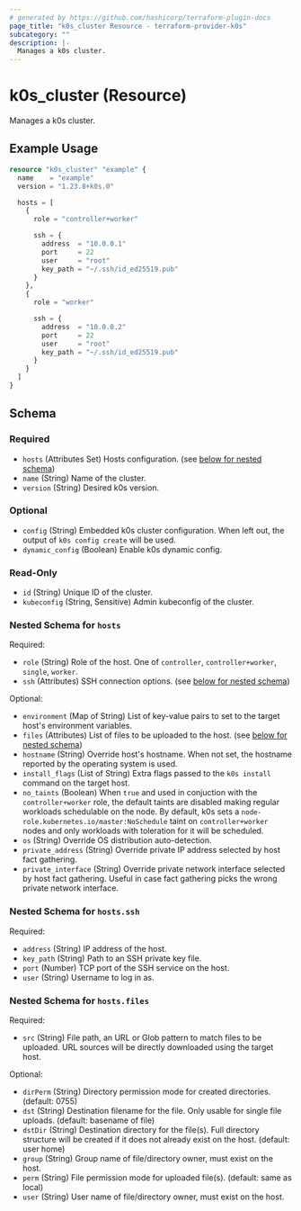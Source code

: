 ```yaml
---
# generated by https://github.com/hashicorp/terraform-plugin-docs
page_title: "k0s_cluster Resource - terraform-provider-k0s"
subcategory: ""
description: |-
  Manages a k0s cluster.
---
```


# k0s_cluster (Resource)

Manages a k0s cluster.

## Example Usage

```terraform
resource "k0s_cluster" "example" {
  name    = "example"
  version = "1.23.8+k0s.0"

  hosts = [
    {
      role = "controller+worker"

      ssh = {
        address  = "10.0.0.1"
        port     = 22
        user     = "root"
        key_path = "~/.ssh/id_ed25519.pub"
      }
    },
    {
      role = "worker"

      ssh = {
        address  = "10.0.0.2"
        port     = 22
        user     = "root"
        key_path = "~/.ssh/id_ed25519.pub"
      }
    }
  ]
}
```

<!-- schema generated by tfplugindocs -->
## Schema

### Required

- `hosts` (Attributes Set) Hosts configuration. (see [below for nested schema](#nestedatt--hosts))
- `name` (String) Name of the cluster.
- `version` (String) Desired k0s version.

### Optional

- `config` (String) Embedded k0s cluster configuration. When left out, the output of `k0s config create` will be used.
- `dynamic_config` (Boolean) Enable k0s dynamic config.

### Read-Only

- `id` (String) Unique ID of the cluster.
- `kubeconfig` (String, Sensitive) Admin kubeconfig of the cluster.

<a id="nestedatt--hosts"></a>
### Nested Schema for `hosts`

Required:

- `role` (String) Role of the host. One of `controller`, `controller+worker`, `single`, `worker`.
- `ssh` (Attributes) SSH connection options. (see [below for nested schema](#nestedatt--hosts--ssh))

Optional:

- `environment` (Map of String) List of key-value pairs to set to the target host's environment variables.
- `files` (Attributes) List of files to be uploaded to the host. (see [below for nested schema](#nestedatt--hosts--files))
- `hostname` (String) Override host's hostname. When not set, the hostname reported by the operating system is used.
- `install_flags` (List of String) Extra flags passed to the `k0s install` command on the target host.
- `no_taints` (Boolean) When `true` and used in conjuction with the `controller+worker` role, the default taints are disabled making regular workloads schedulable on the node. By default, k0s sets a `node-role.kubernetes.io/master:NoSchedule` taint on `controller+worker` nodes and only workloads with toleration for it will be scheduled.
- `os` (String) Override OS distribution auto-detection.
- `private_address` (String) Override private IP address selected by host fact gathering.
- `private_interface` (String) Override private network interface selected by host fact gathering. Useful in case fact gathering picks the wrong private network interface.

<a id="nestedatt--hosts--ssh"></a>
### Nested Schema for `hosts.ssh`

Required:

- `address` (String) IP address of the host.
- `key_path` (String) Path to an SSH private key file.
- `port` (Number) TCP port of the SSH service on the host.
- `user` (String) Username to log in as.


<a id="nestedatt--hosts--files"></a>
### Nested Schema for `hosts.files`

Required:

- `src` (String) File path, an URL or Glob pattern to match files to be uploaded. URL sources will be directly downloaded using the target host.

Optional:

- `dirPerm` (String) Directory permission mode for created directories. (default: 0755)
- `dst` (String) Destination filename for the file. Only usable for single file uploads. (default: basename of file)
- `dstDir` (String) Destination directory for the file(s). Full directory structure will be created if it does not already exist on the host. (default: user home)
- `group` (String) Group name of file/directory owner, must exist on the host.
- `perm` (String) File permission mode for uploaded file(s). (default: same as local)
- `user` (String) User name of file/directory owner, must exist on the host.



